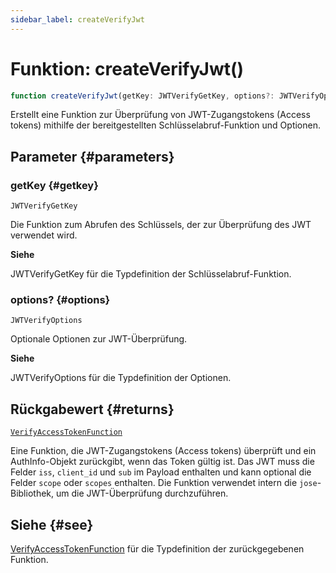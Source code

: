 ```yaml
---
sidebar_label: createVerifyJwt
---
```


# Funktion: createVerifyJwt()

```ts
function createVerifyJwt(getKey: JWTVerifyGetKey, options?: JWTVerifyOptions): VerifyAccessTokenFunction;
```

Erstellt eine Funktion zur Überprüfung von JWT-Zugangstokens (Access tokens) mithilfe der bereitgestellten Schlüsselabruf-Funktion und Optionen.

## Parameter {#parameters}

### getKey {#getkey}

`JWTVerifyGetKey`

Die Funktion zum Abrufen des Schlüssels, der zur Überprüfung des JWT verwendet wird.

**Siehe**

JWTVerifyGetKey für die Typdefinition der Schlüsselabruf-Funktion.

### options? {#options}

`JWTVerifyOptions`

Optionale Optionen zur JWT-Überprüfung.

**Siehe**

JWTVerifyOptions für die Typdefinition der Optionen.

## Rückgabewert {#returns}

[`VerifyAccessTokenFunction`](/references/js/type-aliases/VerifyAccessTokenFunction.md)

Eine Funktion, die JWT-Zugangstokens (Access tokens) überprüft und ein AuthInfo-Objekt zurückgibt, wenn das Token gültig ist. Das JWT muss die Felder `iss`, `client_id` und `sub` im Payload enthalten und kann optional die Felder `scope` oder `scopes` enthalten. Die Funktion verwendet intern die `jose`-Bibliothek, um die JWT-Überprüfung durchzuführen.

## Siehe {#see}

[VerifyAccessTokenFunction](/references/js/type-aliases/VerifyAccessTokenFunction.md) für die Typdefinition der zurückgegebenen Funktion.
